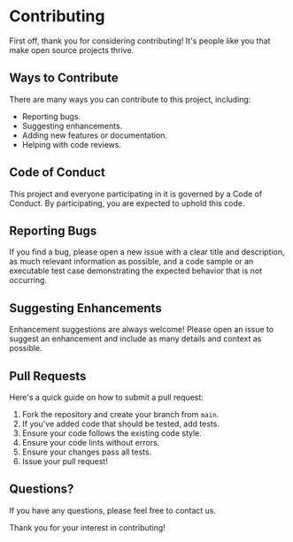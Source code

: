 # Contributing

First off, thank you for considering contributing! It's people like you that make open source projects thrive.

## Ways to Contribute

There are many ways you can contribute to this project, including:
- Reporting bugs.
- Suggesting enhancements.
- Adding new features or documentation.
- Helping with code reviews.

## Code of Conduct

This project and everyone participating in it is governed by a Code of Conduct. By participating, you are expected to uphold this code.

## Reporting Bugs

If you find a bug, please open a new issue with a clear title and description, as much relevant information as possible, and a code sample or an executable test case demonstrating the expected behavior that is not occurring.

## Suggesting Enhancements

Enhancement suggestions are always welcome! Please open an issue to suggest an enhancement and include as many details and context as possible.

## Pull Requests

Here's a quick guide on how to submit a pull request:

1. Fork the repository and create your branch from `main`.
2. If you've added code that should be tested, add tests.
3. Ensure your code follows the existing code style.
4. Ensure your code lints without errors.
5. Ensure your changes pass all tests.
6. Issue your pull request!

## Questions?

If you have any questions, please feel free to contact us.

Thank you for your interest in contributing!
